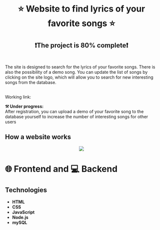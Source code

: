 <div align="center">
    <h1>  ⭐ Website to find lyrics of your favorite songs ⭐</h1>
    <h2>❗The project is 80% complete❗<br><br></h2>
</div>


The site is designed to search for the lyrics of your favorite songs. There is also the possibility of a demo song. You can update the list of songs by clicking on the site logo, which will allow you to search for new interesting songs from the database.<br><br>

    
Working link: <a href="[https://www.google.com](http://185.253.7.121:3000/)" target="_blank"></a>

**⚒️ Under progress:**<br>
After registration, you can upload a demo of your favorite song to the database yourself to increase the number of interesting songs for other users


## How a website works

<p align="center">
  <img src="#">
</p>

 
# 🌐 Frontend and 💻 Backend

## Technologies
- **HTML**
- **CSS**
- **JavaScript**
- **Node.js**
- **mySQL**
